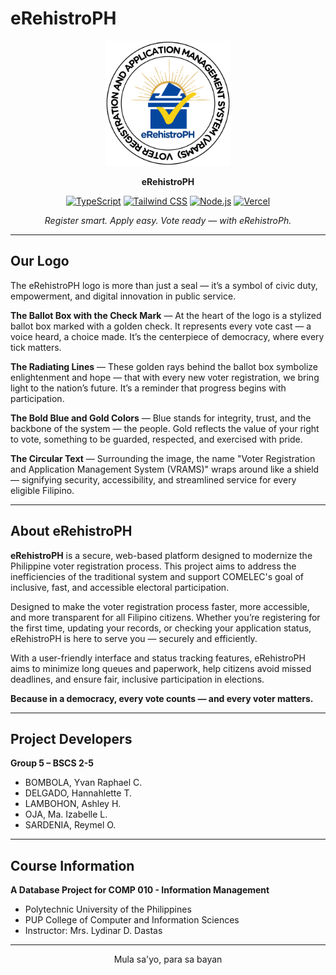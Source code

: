 # eRehistroPH

<div align="center">
  <img src="public/vrams_logo.png" alt="VRAMS Logo" width="200"/>

  **eRehistroPH**

[![TypeScript](https://img.shields.io/badge/TypeScript-5.x-3178C6.svg?logo=typescript&logoColor=white)](https://www.typescriptlang.org/)
[![Tailwind CSS](https://img.shields.io/badge/TailwindCSS-3.x-38BDF8.svg?logo=tailwindcss&logoColor=white)](https://tailwindcss.com/)
[![Node.js](https://img.shields.io/badge/Node.js-20.x-339933.svg?logo=nodedotjs&logoColor=white)](https://nodejs.org/)
[![Vercel](https://img.shields.io/badge/Vercel-Platform-000000.svg?logo=vercel&logoColor=white)](https://vercel.com/)
  

  *Register smart. Apply easy. Vote ready — with eRehistroPh.*

</div>

---

## Our Logo

The eRehistroPH logo is more than just a seal — it’s a symbol of civic duty, empowerment, and digital innovation in public service.

**The Ballot Box with the Check Mark** — At the heart of the logo is a stylized ballot box marked with a golden check. It represents every vote cast — a voice heard, a choice made. It’s the centerpiece of democracy, where every tick matters.

**The Radiating Lines** — These golden rays behind the ballot box symbolize enlightenment and hope — that with every new voter registration, we bring light to the nation’s future. It’s a reminder that progress begins with participation.

**The Bold Blue and Gold Colors** — Blue stands for integrity, trust, and the backbone of the system — the people. Gold reflects the value of your right to vote, something to be guarded, respected, and exercised with pride.

**The Circular Text** — Surrounding the image, the name "Voter Registration and Application Management System (VRAMS)" wraps around like a shield — signifying security, accessibility, and streamlined service for every eligible Filipino.

---

## About eRehistroPH

**eRehistroPH** is a secure, web-based platform designed to modernize the Philippine voter registration process. This project aims to address the inefficiencies of the traditional system and support COMELEC's goal of inclusive, fast, and accessible electoral participation.

Designed to make the voter registration process faster, more accessible, and more transparent for all Filipino citizens. Whether you’re registering for the first time, updating your records, or checking your application status, eRehistroPH is here to serve you — securely and efficiently.

With a user-friendly interface and status tracking features, eRehistroPH aims to minimize long queues and paperwork, help citizens avoid missed deadlines, and ensure fair, inclusive participation in elections.

**Because in a democracy, every vote counts — and every voter matters.**

---

## Project Developers

**Group 5 – BSCS 2-5**

- BOMBOLA, Yvan Raphael C.
- DELGADO, Hannahlette T.
- LAMBOHON, Ashley H.
- OJA, Ma. Izabelle L.
- SARDENIA, Reymel O.

---

## Course Information
**A Database Project for COMP 010 - Information Management**  
- Polytechnic University of the Philippines
- PUP College of Computer and Information Sciences
- Instructor: Mrs. Lydinar D. Dastas

---

<div align="center">
  Mula sa'yo, para sa bayan
</div>
